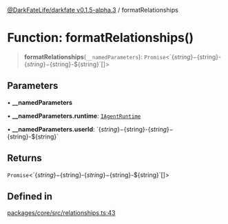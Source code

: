 [@DarkFateLife/darkfate v0.1.5-alpha.3](../index.md) / formatRelationships

# Function: formatRelationships()

> **formatRelationships**(`__namedParameters`): `Promise`\<\`$\{string\}-$\{string\}-$\{string\}-$\{string\}-$\{string\}\`[]\>

## Parameters

• **\_\_namedParameters**

• **\_\_namedParameters.runtime**: [`IAgentRuntime`](../interfaces/IAgentRuntime.md)

• **\_\_namedParameters.userId**: \`$\{string\}-$\{string\}-$\{string\}-$\{string\}-$\{string\}\`

## Returns

`Promise`\<\`$\{string\}-$\{string\}-$\{string\}-$\{string\}-$\{string\}\`[]\>

## Defined in

[packages/core/src/relationships.ts:43](https://github.com/monilpat/darkfate/blob/main/packages/core/src/relationships.ts#L43)
